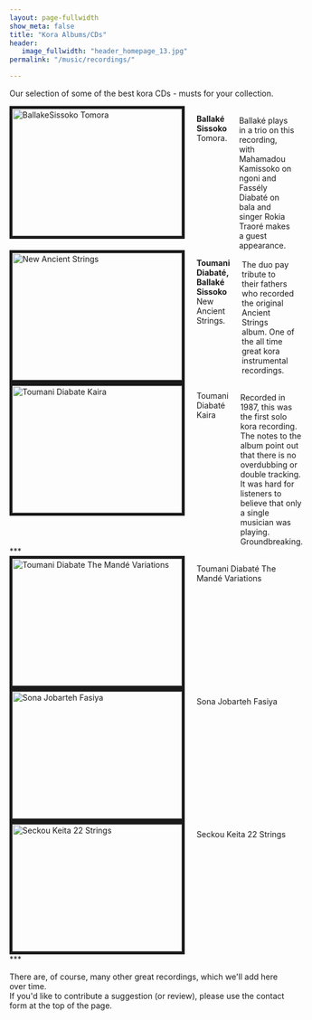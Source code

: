 ```yaml
---
layout: page-fullwidth
show_meta: false
title: "Kora Albums/CDs"
header:
   image_fullwidth: "header_homepage_13.jpg"
permalink: "/music/recordings/"

---
```

Our selection of some of the best kora CDs - musts for your collection. 

<div class="row">

<div class="large-4 columns">
<img src="{{ site.urlimg }}BallakeSissokoTomora.jpg" 
alt="BallakeSissoko Tomora" width="300" height="225" border="5">
   <p><b>Ballaké Sissoko</b> Tomora.</p>
<br>Ballaké plays in a trio on this recording, with Mahamadou Kamissoko on ngoni and Fassély Diabaté on bala and singer Rokia Traoré makes a guest appearance. 
</div>
 <div class="large-4 columns">
<img src="{{ site.urlimg }}NewAncientStrings.jpg" 
alt="New Ancient Strings" width="300" height="225" border="5">
   <p><b>Toumani Diabaté, Ballaké Sissoko</b> <br>New Ancient Strings. </p>
<br>The duo pay tribute to their fathers who recorded the original Ancient Strings album. One of the all time great kora instrumental recordings.
</div>
 <div class="large-4 columns">
<img src="{{ site.urlimg }}ToumaniDiabateKaira.jpg" 
alt="Toumani Diabate Kaira" width="300" height="225" border="5">
   <p>Toumani Diabaté Kaira </p>
   <br> Recorded in 1987, this was the first solo kora recording. The notes to the album point out that there is no overdubbing or double tracking. It was hard for listeners to believe that only a single musician was playing. Groundbreaking.
</div>
</div>
***
<div class="row">
<div class="large-4 columns">
<img src="{{ site.urlimg }}TheMandéVariations.jpg" 
alt="Toumani Diabate The Mandé Variations" width="300" height="225" border="5">
   <p>Toumani Diabaté The Mandé Variations</p>
 </div>
 <div class="large-4 columns">
<img src="{{ site.urlimg }}SonaJobartehFasiya.jpg" 
alt="Sona Jobarteh Fasiya" width="300" height="225" border="5">
    <p>Sona Jobarteh Fasiya</p>
</div>
 <div class="large-4 columns">
<img src="{{ site.urlimg }}SeckouKeita22Strings.jpg" 
alt="Seckou Keita 22 Strings" width="300" height="225" border="5">
    <p>Seckou Keita 22 Strings</p>
</div> 
</div>
***

There are, of course, many other great recordings, which we'll add here over time.
<br>If you'd like to contribute a suggestion (or review), please use the contact form at the top of the page.
